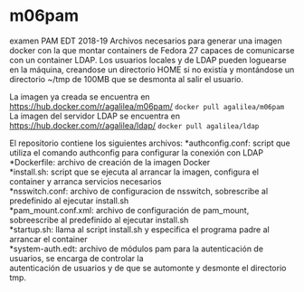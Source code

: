 # m06pam
examen PAM EDT 2018-19
Archivos necesarios para generar una imagen docker con la que montar containers de 
Fedora 27 capaces de comunicarse con un container LDAP. Los usuarios locales y de LDAP
pueden loguearse en la máquina, creandose un directorio HOME si no existía y montándose 
un directorio ~/tmp de 100MB que se desmonta al salir el usuario.

La imagen ya creada se encuentra en https://hub.docker.com/r/agalilea/m06pam/
```docker pull agalilea/m06pam```
La imagen del servidor LDAP se encuentra en https://hub.docker.com/r/agalilea/ldap/
```docker pull agalilea/ldap```

El repositorio contiene los siguientes archivos:
  *authconfig.conf: script que utiliza el comando authconfig para configurar la conexión con LDAP  
  *Dockerfile: archivo de creación de la imagen Docker  
  *install.sh: script que se ejecuta al arrancar la imagen, configura el container y arranca servicios necesarios  
  *nsswitch.conf: archivo de configuracion de nsswitch, sobrescribe al predefinido al ejecutar install.sh  
  *pam_mount.conf.xml: archivo de configuración de pam_mount, sobreescribe al predefinido al ejecutar install.sh  
  *startup.sh: llama al script install.sh y especifica el programa padre al arrancar el container  
  *system-auth.edt: archivo de módulos pam para la autenticación de usuarios, se encarga de controlar la   
autenticación de usuarios y de que se automonte y desmonte el directorio tmp.
